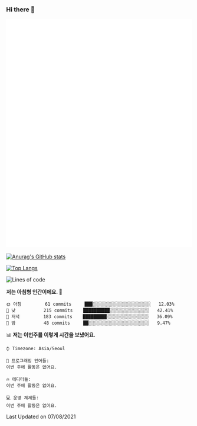 ### Hi there 👋

<!--
**star6973/star6973** is a ✨ _special_ ✨ repository because its `README.md` (this file) appears on your GitHub profile.

Here are some ideas to get you started:

- 🔭 I’m currently working on ...
- 🌱 I’m currently learning ...
- 👯 I’m looking to collaborate on ...
- 🤔 I’m looking for help with ...
- 💬 Ask me about ...
- 📫 How to reach me: ...
- 😄 Pronouns: ...
- ⚡ Fun fact: ...
-->

![ Metrics ](https://github.com/star6973/star6973/blob/main/github-metrics.svg)

[![Anurag's GitHub stats](https://github-readme-stats.vercel.app/api?username=star6973&show_icons=true&theme=omni)](https://github.com/star6973/github-readme-stats)

[![Top Langs](https://github-readme-stats.vercel.app/api/top-langs/?username=star6973&layout=compact&hide=jupyter%20notebook,html,css,scss&langs_count=4&theme=omni)](https://github.com/star6973/github-readme-stats)



<!--START_SECTION:waka-->
![Lines of code](https://img.shields.io/badge/%EC%A0%80%EB%8A%94%20%EC%97%AC%ED%83%9C%EA%B9%8C%EC%A7%80%20-831379%20%EC%A4%84%EC%9D%98%20%EC%BD%94%EB%93%9C%EB%A5%BC%20%EC%9E%91%EC%84%B1%ED%96%88%EC%96%B4%EC%9A%94.-blue)

**저는 아침형 인간이에요. 🐤** 

```text
🌞 아침         61 commits     ███░░░░░░░░░░░░░░░░░░░░░░   12.03% 
🌆 낮　         215 commits    ██████████░░░░░░░░░░░░░░░   42.41% 
🌃 저녁         183 commits    █████████░░░░░░░░░░░░░░░░   36.09% 
🌙 밤　         48 commits     ██░░░░░░░░░░░░░░░░░░░░░░░   9.47%

```


📊 **저는 이번주를 이렇게 시간을 보냈어요.** 

```text
⌚︎ Timezone: Asia/Seoul

💬 프로그래밍 언어들: 
이번 주에 활동은 없어요.

🔥 에디터들: 
이번 주에 활동은 없어요.

💻 운영 체제들: 
이번 주에 활동은 없어요.

```


 Last Updated on 07/08/2021
<!--END_SECTION:waka-->
